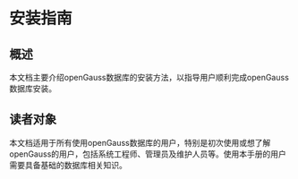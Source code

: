 # 安装指南<a name="ZH-CN_TOPIC_0242381303"></a>

## 概述

本文档主要介绍openGauss数据库的安装方法，以指导用户顺利完成openGauss数据库安装。

## 读者对象

本文档适用于所有使用openGauss数据库的用户，特别是初次使用或想了解openGauss的用户，包括系统工程师、管理员及维护人员等。使用本手册的用户需要具备基础的数据库相关知识。
